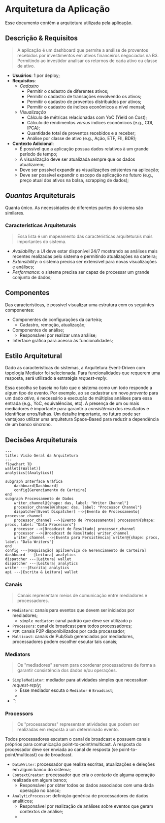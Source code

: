 # Arquitetura da Aplicação

Esse documento contém a arquitetura utilizada pela aplicação.

## Descrição & Requisitos

> A aplicação é um dashboard que permite a análise de proventos recebidos por investimentos em ativos financeiros negociados na B3. Permitindo ao investidor analisar os retornos de cada ativo ou classe de ativo.

- **Usuários**: 1 por deploy;
- **Requisitos**:
    - _Cadastro_
        - Permitir o cadastro de diferentes ativos;
        - Permitir o cadastro de transações envolvendo os ativos;
        - Permitir o cadastro de proventos distribuídos por ativos;
        - Permitir o cadastro de índices econômicos a nível mensal;
    - _Visualização_
        - Cálculo de métricas relacionadas com YoC (Yield on Cost);
        - Cálculo de rendimentos _versus_ índices econômicos (e.g., CDI, IPCA);
        - Quantidade total de proventos recebidos e a receber;
        - Análise por classe de ativo (e.g., Ação, ETF, FII, BDR);
- **Contexto Adicional**:
    - É possível que a aplicação possua dados relativos à um grande período de tempo;
    - A visualização deve ser atualizada sempre que os dados atualizarem;
    - Deve ser possível expandir as visualizações existentes na aplicação;
    - Deve ser possível expandir o escopo da aplicação no futuro (e.g., preço atual dos ativos na bolsa, scrapping de dados);

## _Quantas_ Arquiteturais

Quanta único. As necessidades de diferentes partes do sistema são similares.

### Características Arquiteturais

> Essa lista é um mapeamento das características arquiteturais mais importantes do sistema.

- _Availability_: a UI deve estar disponível 24/7 mostrando as análises mais recentes realizadas pelo sistema e permitindo atualizações na carteira;
- _Extensibility_: o sistema precisa ser extensível para novas visualizações e análises;
- _Performance_: o sistema precisa ser capaz de processar um grande conjunto de dados;

## Componentes

Das características, é possível visualizar uma estrutura com os seguintes componentes:

- Componentes de configurações da carteira;
  - Cadastro, remoção, atualização;
- Componentes de análise;
  - Responsável por realizar uma análise; 
- Interface gráfica para acesso às funcionalidades;

## Estilo Arquitetural

Dado as características do sistemas, a Arquitetura Event-Driven com topologia Mediator foi selecionada. Para funcionalidades que requerem uma resposta, será utilizado a estratégia _request-reply_.

Essa escolha se baseia no fato que o sistema como um todo responde a algum tipo de evento. Por exemplo, ao se cadastrar um novo _provento_ para um dado _ativo_, é necessário a execução de múltiplas análises para essa entrada (e.g., YoC, equivalências, etc). A presença de um ou mais mediadores é importante para garantir a _consistência_ dos resultados e identificar erros/falhas. Um detalhe importante, no futuro pode ser vantajoso utilizar uma arquitetura Space-Based para reduzir a dependência de um banco síncrono.

## Decisões Arquiteturais

```mermaid
---
title: Visão Geral da Arquitetura
---
flowchart TD
wallet[(Wallet)]
analytics[(Analytics)]

subgraph Interface Gráfica
    dashboard[Dashboard]
    config[Gerenciamento de Carteira]
end
subgraph Processamento de Dados
    writer_channel@{shape: das, label: "Writer Channel"}
    processor_channel@{shape: das, label: "Processor Channel"}
    dispatcher[Event Dispatcher] -->|Evento de Processamento| processor_channel
    processor_channel -->|Evento de Processamento| processor@{shape: procs, label: "Data Processors"}
    processor -->|Broadcast de Resultado| processor_channel
    processor -->|Broadcast de Resultado| writer_channel
    writer_channel -->|Evento para Persistência| writer@{shape: procs, label: "Data Writers"}
end
config ---|Requisação| api[Serviço de Gerenciamento de Carteira]
dashboard ---|Leitura| analytics
dispatcher ---|Leitura| wallet
dispatcher ---|Leitura| analytics
writer ---|Escrita| analytics
api ---|Escrita & Leitura| wallet
```

### Canais

> Canais representam meios de comunicação entre mediadores e processadores.

- `Mediators`: canais para eventos que devem ser iniciados por mediadores;
    - `simple_mediator`: canal padrão que deve ser utilizado p
- `Processors`: canal de broadcast para todos processadores;
- `P2P`: canais P2P disponibilizados por cada processador;
- `Multicast`: canais de Pub/Sub gerenciados por mediadores, processadores podem escolher escutar tais canais;      

### Mediators

> Os "mediadores" servem para coordenar processadores de forma a garantir consistência dos dados e/ou operações.

- `SimpleMediator`: mediador para atividades simples que necessitam _request-reply_;
    - Esse mediador escuta o `Mediator` e `Broadcast`;
    - 
- ``:

### Processors

> Os "processadores" representam atividades que podem ser realizadas em resposta a um determinado evento.

Todos processadores escutam o canal de broadcast e possuem canais próprios para comunicação point-to-point/multicast. A resposta do processador deve ser enviada ao canal de resposta (se point-to-point/multicast) ou de broadcast.

- `DataWriter`: processador que realiza escritas, atualizações e deleções em algum banco do sistema;
- `ContextCreator`: processador que cria o _contexto_ de alguma operação realizada em algum banco;
    - Responsável por obter todos os dados associados com uma dada operação no banco;
- `AnalyticProcessor`: definição genérica de processadores de dados analíticos;
    -  Responsável por realização de análises sobre eventos que geram contextos de análise;
    -  



